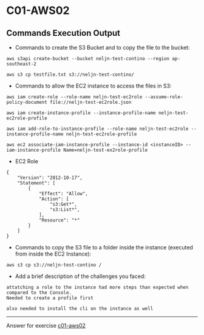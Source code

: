 # C01-AWS02

## Commands Execution Output

- Commands to create the S3 Bucket and to copy the file to the bucket:
```
aws s3api create-bucket --bucket neljn-test-contino --region ap-southeast-2

aws s3 cp testfile.txt s3://neljn-test-contino/
```

- Commands to allow the EC2 instance to access the files in S3:
```
aws iam create-role --role-name neljn-test-ec2role --assume-role-policy-document file://neljn-test-ec2role.json
```

```
aws iam create-instance-profile --instance-profile-name neljn-test-ec2role-profile

aws iam add-role-to-instance-profile --role-name neljn-test-ec2role --instance-profile-name neljn-test-ec2role-profile
```

```
aws ec2 associate-iam-instance-profile --instance-id <instanceID> --iam-instance-profile Name=neljn-test-ex2role-profile
```



- EC2 Role
```
{
    "Version": "2012-10-17",
    "Statement": [
        {
            "Effect": "Allow",
            "Action": [
                "s3:Get*",
                "s3:List*",
            ],
            "Resource": "*"
        }
    ]
}
```

- Commands to copy the S3 file to a folder inside the instance (executed from inside the EC2 Instance):
```
aws s3 cp s3://neljn-test-contino /
```

- Add a brief description of the challenges you faced:
```
attatching a role to the instance had more steps than expected when compared to the Console. 
Needed to create a profile first

also needed to install the cli on the instance as well
```
 
***
Answer for exercise [c01-aws02](https://github.com/devopsacademyau/academy/blob/635775538e8ad7793b305f48064b09e23c626fb7/classes/01class/exercises/c01-aws02/README.md)
